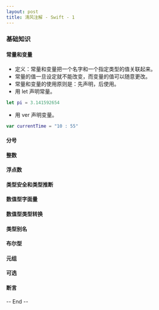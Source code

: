 ```yaml
---
layout: post
title: 清风注解 - Swift - 1
---
```



### 基础知识

#### 常量和变量
* 定义：常量和变量把一个名字和一个指定类型的值关联起来。
* 常量的值一旦设定就不能改变，而变量的值可以随意更改。
* 常量和变量的使用原则是：先声明，后使用。
* 用 let 声明常量。

``` Swift
let pi = 3.141592654
```

* 用 ver 声明变量。
``` Swift
var currentTime = "10 : 55"
```

#### 分号

#### 整数

#### 浮点数

#### 类型安全和类型推断

#### 数值型字面量

#### 数值型类型转换

#### 类型别名

#### 布尔型

#### 元组

#### 可选

#### 断言



-- End --

